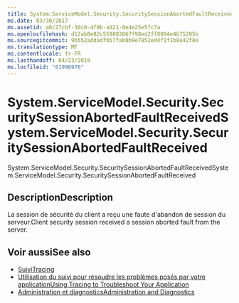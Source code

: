 ```yaml
---
title: System.ServiceModel.Security.SecuritySessionAbortedFaultReceived
ms.date: 03/30/2017
ms.assetid: a6c27cbf-30c0-4f8b-ad21-0e4e25e5fc7a
ms.openlocfilehash: d12ab8e82c559803867f98ed2ff8094e4b75205b
ms.sourcegitcommit: 9b552addadfb57fab0b9e7852ed4f1f1b8a42f8e
ms.translationtype: MT
ms.contentlocale: fr-FR
ms.lasthandoff: 04/23/2019
ms.locfileid: "61996976"
---
```

# <a name="systemservicemodelsecuritysecuritysessionabortedfaultreceived"></a><span data-ttu-id="ce1a7-102">System.ServiceModel.Security.SecuritySessionAbortedFaultReceived</span><span class="sxs-lookup"><span data-stu-id="ce1a7-102">System.ServiceModel.Security.SecuritySessionAbortedFaultReceived</span></span>
<span data-ttu-id="ce1a7-103">System.ServiceModel.Security.SecuritySessionAbortedFaultReceived</span><span class="sxs-lookup"><span data-stu-id="ce1a7-103">System.ServiceModel.Security.SecuritySessionAbortedFaultReceived</span></span>  
  
## <a name="description"></a><span data-ttu-id="ce1a7-104">Description</span><span class="sxs-lookup"><span data-stu-id="ce1a7-104">Description</span></span>  
 <span data-ttu-id="ce1a7-105">La session de sécurité du client a reçu une faute d'abandon de session du serveur.</span><span class="sxs-lookup"><span data-stu-id="ce1a7-105">Client security session received a session aborted fault from the server.</span></span>  
  
## <a name="see-also"></a><span data-ttu-id="ce1a7-106">Voir aussi</span><span class="sxs-lookup"><span data-stu-id="ce1a7-106">See also</span></span>

- [<span data-ttu-id="ce1a7-107">Suivi</span><span class="sxs-lookup"><span data-stu-id="ce1a7-107">Tracing</span></span>](../../../../../docs/framework/wcf/diagnostics/tracing/index.md)
- [<span data-ttu-id="ce1a7-108">Utilisation du suivi pour résoudre les problèmes posés par votre application</span><span class="sxs-lookup"><span data-stu-id="ce1a7-108">Using Tracing to Troubleshoot Your Application</span></span>](../../../../../docs/framework/wcf/diagnostics/tracing/using-tracing-to-troubleshoot-your-application.md)
- [<span data-ttu-id="ce1a7-109">Administration et diagnostics</span><span class="sxs-lookup"><span data-stu-id="ce1a7-109">Administration and Diagnostics</span></span>](../../../../../docs/framework/wcf/diagnostics/index.md)
